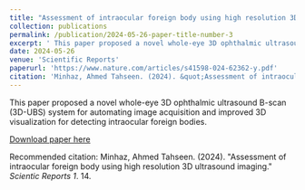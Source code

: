```yaml
---
title: "Assessment of intraocular foreign body using high resolution 3D ultrasound imaging"
collection: publications
permalink: /publication/2024-05-26-paper-title-number-3
excerpt: ' This paper proposed a novel whole-eye 3D ophthalmic ultrasound B-scan (3D-UBS) system for automating image acquisition and improved 3D visualization for detecting intraocular foreign bodies.'
date: 2024-05-26
venue: 'Scientific Reports'
paperurl: 'https://www.nature.com/articles/s41598-024-62362-y.pdf'
citation: 'Minhaz, Ahmed Tahseen. (2024). &quot;Assessment of intraocular foreign body using high resolution 3D ultrasound imaging.&quot; <i>Scientic Reports 1</i>. 14.'
---
```

 This paper proposed a novel whole-eye 3D ophthalmic ultrasound B-scan (3D-UBS) system for automating image acquisition and improved 3D visualization for detecting intraocular foreign bodies.

[Download paper here](https://www.nature.com/articles/s41598-024-62362-y.pdf)

Recommended citation: Minhaz, Ahmed Tahseen. (2024). "Assessment of intraocular foreign body using high resolution 3D ultrasound imaging." <i>Scientic Reports 1</i>. 14.